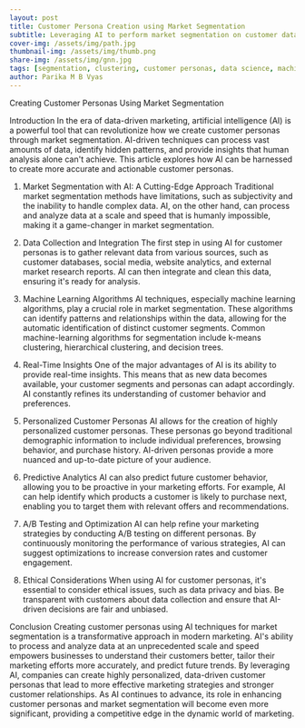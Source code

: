 ```yaml
---
layout: post
title: Customer Persona Creation using Market Segmentation
subtitle: Leveraging AI to perform market segmentation on customer data to create customer personas
cover-img: /assets/img/path.jpg
thumbnail-img: /assets/img/thumb.png
share-img: /assets/img/gnn.jpg
tags: [segmentation, clustering, customer personas, data science, machine_learning]
author: Parika M B Vyas
---
```


Creating Customer Personas Using Market Segmentation

Introduction
In the era of data-driven marketing, artificial intelligence (AI) is a powerful tool that can revolutionize how we create customer personas through market segmentation. AI-driven techniques can process vast amounts of data, identify hidden patterns, and provide insights that human analysis alone can't achieve. This article explores how AI can be harnessed to create more accurate and actionable customer personas.

1. Market Segmentation with AI: A Cutting-Edge Approach
Traditional market segmentation methods have limitations, such as subjectivity and the inability to handle complex data. AI, on the other hand, can process and analyze data at a scale and speed that is humanly impossible, making it a game-changer in market segmentation.

2. Data Collection and Integration
The first step in using AI for customer personas is to gather relevant data from various sources, such as customer databases, social media, website analytics, and external market research reports. AI can then integrate and clean this data, ensuring it's ready for analysis.

3. Machine Learning Algorithms
AI techniques, especially machine learning algorithms, play a crucial role in market segmentation. These algorithms can identify patterns and relationships within the data, allowing for the automatic identification of distinct customer segments. Common machine-learning algorithms for segmentation include k-means clustering, hierarchical clustering, and decision trees.

4. Real-Time Insights
One of the major advantages of AI is its ability to provide real-time insights. This means that as new data becomes available, your customer segments and personas can adapt accordingly. AI constantly refines its understanding of customer behavior and preferences.

5. Personalized Customer Personas
AI allows for the creation of highly personalized customer personas. These personas go beyond traditional demographic information to include individual preferences, browsing behavior, and purchase history. AI-driven personas provide a more nuanced and up-to-date picture of your audience.

6. Predictive Analytics
AI can also predict future customer behavior, allowing you to be proactive in your marketing efforts. For example, AI can help identify which products a customer is likely to purchase next, enabling you to target them with relevant offers and recommendations.

7. A/B Testing and Optimization
AI can help refine your marketing strategies by conducting A/B testing on different personas. By continuously monitoring the performance of various strategies, AI can suggest optimizations to increase conversion rates and customer engagement.

8. Ethical Considerations
When using AI for customer personas, it's essential to consider ethical issues, such as data privacy and bias. Be transparent with customers about data collection and ensure that AI-driven decisions are fair and unbiased.

Conclusion
Creating customer personas using AI techniques for market segmentation is a transformative approach in modern marketing. AI's ability to process and analyze data at an unprecedented scale and speed empowers businesses to understand their customers better, tailor their marketing efforts more accurately, and predict future trends. By leveraging AI, companies can create highly personalized, data-driven customer personas that lead to more effective marketing strategies and stronger customer relationships. As AI continues to advance, its role in enhancing customer personas and market segmentation will become even more significant, providing a competitive edge in the dynamic world of marketing.


















